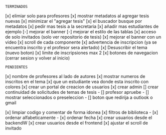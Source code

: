     TERMINADOS
[x] elimiar solo para profesores
[x] mostrar metadatos al agregar tesis nuevas
[x] minimizar el "agregar tesis"
[x] el buscador busque por metadatos
[x] pedir mas tesis a la secretaria
[x] añadir mas estudiantes de ejemplo
[-] mejorar el banner
[-] mejorar el estilo de las tablas
[x] acceso de solo invitados (solo ver repositorio de tesis)
[x] mejorar el banner con un video
[x] scroll de cada componente
[x] advertencia de inscripcion (ya se encuentra inscrito y el profesor sera alertado)
[x] Desuscribir el tema (nuevo boton)
[x] limite de inscripsiones max 2
[x] botones de navegacion (cerrar sesion y volver al inicio)

    PENDIENTES
[x] nombre de profesores al lado de autores
[x] mostrar numeros de inscritos en el tema
[x] que un estudiante vea donde esta inscrito con colores
[x] crear un portal de creacion de usuarios
[x] crear admin
[] crear continuidad de solicitudes de temas de tesis
    - [] profesor apruebe
    - [] mostrar seleccionados o preseleccion
    - [] boton que redirija a outlook o gmail

[x] limpiar codigo y comentar de forma idonea
[x] filtros de biblioteca
    - [x] ordenar alfabeticamente
    - [x] ordenar fecha
[x] crear usuarios desde el backendW
[x] crear usuarios desde el frontend
[x] ajustar el scroll de invitado